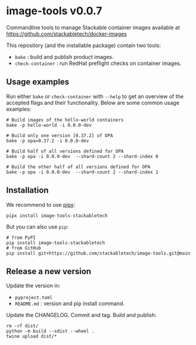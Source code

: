 # image-tools v0.0.7

Commandline tools to manage Stackable container images available at https://github.com/stackabletech/docker-images

This repository (and the installable package) contain two tools:

* `bake` : build and publish product images.
* `check-container` : run RedHat preflight checks on container images.

## Usage examples

Run either `bake` or `check-container` with `--help` to get an overview of the accepted flags and their functionality.
Below are some common usage examples:

```shell
# Build images of the hello-world containers
bake -p hello-world -i 0.0.0-dev

# Build only one version [0.37.2] of OPA
bake -p opa=0.37.2 -i 0.0.0-dev

# Build half of all versions defined for OPA
bake -p opa -i 0.0.0-dev  --shard-count 2 --shard-index 0

# Build the other half of all versions defined for OPA
bake -p opa -i 0.0.0-dev  --shard-count 2 --shard-index 1
```

## Installation

We recommend to use [pipx](https://pypa.github.io/pipx/):

```shell
pipx install image-tools-stackabletech
```

But you can also use `pip`:

```shell
# from PyPI
pip install image-tools-stackabletech
# from GitHub
pip install git+https://github.com/stackabletech/image-tools.git@main
```

## Release a new version

Update the version in:

* `pyproject.toml`
* `README.md` : version and pip install command.

Update the CHANGELOG.
Commit and tag.
Build and publish:

```shell
rm -rf dist/
python -m build --sdist --wheel .
twine upload dist/*
```
